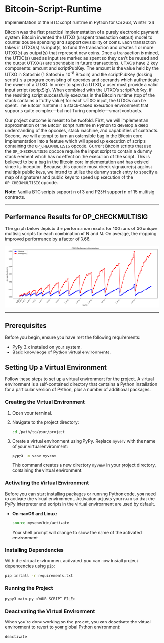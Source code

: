 # Bitcoin-Script-Runtime
Implementation of the BTC script runtime in Python for CS 263, Winter '24

Bitcoin was the first practical implementation of a purely electronic payment system. Bitcoin invented the UTXO (unspent transaction output) model to counter double spending and support divisibility of coins. Each transaction takes in UTXO(s) as input(s) to fund the transaction and creates 1 or more UTXO(s) as output(s) that represent new coins. Once a transaction is mined, the UTXO(s) used as input are marked as spent so they can’t be reused and the output UTXO(s) are spendable in future transactions. UTXOs have 2 key components: amount and scriptPubKey. The amount is the value held by the UTXO in Satoshis (1​​ Satoshi = 10<sup>-8</sup> Bitcoin) and the scriptPubKey (locking script) is a program consisting of opcodes and operands which authenticate the owner of a UTXO. In order to spend a UTXO, a user must provide a valid input script (scriptSig). When combined with the UTXO’s scriptPubKey, if the resulting script successfully executes in the Bitcoin runtime (top of the stack contains a truthy value) for each UTXO input, the UTXOs can be spent. The Bitcoin runtime is a stack-based execution environment that supports quite complex—but not Turing complete—smart contracts.

Our project outcome is meant to be twofold. First, we will implement an approximation of the Bitcoin script runtime in Python to develop a deep understanding of the opcodes, stack machine, and capabilities of contracts. Second, we will attempt to turn an ostensible bug in the Bitcoin core implementation into a feature which will speed up execution of scripts containing the `OP_CHECKMULTISIG` opcode. Current Bitcoin scripts that use the `OP_CHECKMULTISIG` opcode require the input script to contain a dummy stack element which has no effect on the execution of the script. This is believed to be a bug in the Bitcoin core implementation and has existed since its inception. Because this opcode must check signature(s) against multiple public keys, we intend to utilize the dummy stack entry to specify a map of signatures and public keys to speed up execution of the `OP_CHECKMULTISIG` opcode. 

**Note:** Vanilla BTC scripts support n of 3 and P2SH support n of 15 multisig contracts.

---

## Performance Results for OP_CHECKMULTISIG
The graph below depicts the performance results for 100 runs of 50 unique multisig scripts for each combination of N and M. On average, the mapping improved performance by a factor of 3.66.

![plot](./p2ms_performance_comparison.png)

---

## Prerequisites

Before you begin, ensure you have met the following requirements:

- PyPy 3.x installed on your system.
- Basic knowledge of Python virtual environments.

## Setting Up a Virtual Environment

Follow these steps to set up a virtual environment for the project. A virtual environment is a self-contained directory that contains a Python installation for a particular version of Python, plus a number of additional packages.

### Creating the Virtual Environment

1. Open your terminal.
2. Navigate to the project directory:

    ```sh
    cd /path/to/your/project
    ```

3. Create a virtual environment using PyPy. Replace `myvenv` with the name of your virtual environment:

    ```sh
    pypy3 -m venv myvenv
    ```

    This command creates a new directory `myvenv` in your project directory, containing the virtual environment.

### Activating the Virtual Environment

Before you can start installing packages or running Python code, you need to activate the virtual environment. Activation adjusts your `PATH` so that the PyPy interpreter and scripts in the virtual environment are used by default.

- **On macOS and Linux:**

    ```sh
    source myvenv/bin/activate
    ```

    Your shell prompt will change to show the name of the activated environment.

### Installing Dependencies

With the virtual environment activated, you can now install project dependencies using `pip`:

```sh
pip install -r requirements.txt
```

### Running the Project

```sh
pypy3 main.py <YOUR SCRIPT FILE>
```

### Deactivating the Virtual Environment

When you're done working on the project, you can deactivate the virtual environment to revert to your global Python environment:

```sh
deactivate
```
